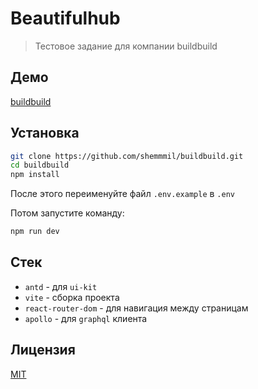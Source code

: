 # Beautifulhub

> Тестовое задание для компании buildbuild

## Демо

[buildbuild](https://buildbuild.vercel.app/)

## Установка

```bash
git clone https://github.com/shemmmil/buildbuild.git
cd buildbuild
npm install
```

После этого переименуйте файл `.env.example` в `.env`

Потом запустите команду:

```bash
npm run dev
```

## Стек

- `antd` - для `ui-kit`
- `vite` - сборка проекта
- `react-router-dom` - для навигация между страницам
- `apollo` - для `graphql` клиента

## Лицензия

[MIT](https://choosealicense.com/licenses/mit/)
